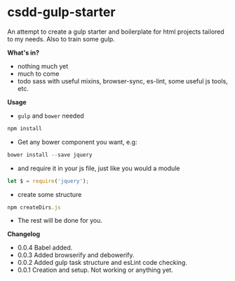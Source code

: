 # csdd-gulp-starter
An attempt to create a gulp starter and boilerplate for html projects tailored to my needs. Also to train some gulp.

**What's in?**

+ nothing much yet
+ much to come
+ todo sass with useful mixins, browser-sync, es-lint, some useful js tools, etc.


**Usage**

+ `gulp` and `bower` needed
``` javascript
npm install
```
+ Get any bower component you want, e.g:
``` javascript
bower install --save jquery
```
+ and require it in your js file, just like you would a module
``` javascript
let $ = require('jquery');
```
+ create some structure
``` javascript
npm createDirs.js
```
+ The rest will be done for you.

**Changelog**
+ 0.0.4
Babel added.
+ 0.0.3
Added browserify and debowerify. 
+ 0.0.2
Added gulp task structure and esLint code checking.
+ 0.0.1
Creation and setup. Not working or anything yet.
